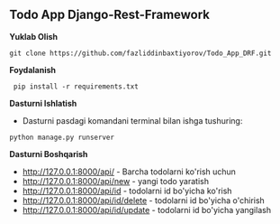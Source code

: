 ## Todo App Django-Rest-Framework

**Yuklab Olish**
```
git clone https://github.com/fazliddinbaxtiyorov/Todo_App_DRF.git
```
**Foydalanish**
```
 pip install -r requirements.txt
```
**Dasturni Ishlatish**
  * Dasturni pasdagi komandani terminal bilan ishga tushuring: 
```
python manage.py runserver
```


**Dasturni Boshqarish**

* http://127.0.0.1:8000/api/ - Barcha todolarni ko'rish uchun
* http://127.0.0.1:8000/api/new - yangi todo yaratish
* http://127.0.0.1:8000/api/id - todolarni id bo'yicha ko'rish
* http://127.0.0.1:8000/api/id/delete - todolarni id bo'yicha o'chirish
* http://127.0.0.1:8000/api/id/update - todolarni id bo'yicha yangilash
